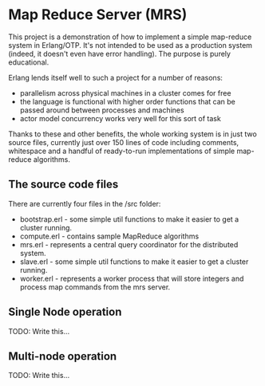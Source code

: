 Map Reduce Server (MRS)
=======================

This project is a demonstration of how to implement a simple map-reduce system in Erlang/OTP. It's not intended to be used as a production system (indeed, it doesn't even have error handling). The purpose is purely educational.

Erlang lends itself well to such a project for a number of reasons:
* parallelism across physical machines in a cluster comes for free
* the language is functional with higher order functions that can be passed around between processes and machines
* actor model concurrency works very well for this sort of task

Thanks to these and other benefits, the whole working system is in just two source files, currently just over 150 lines of code including comments, whitespace and a handful of ready-to-run implementations of simple map-reduce algorithms. 

The source code files
---------------------

There are currently four files in the /src folder:
* bootstrap.erl - some simple util functions to make it easier to get a cluster running.
* compute.erl - contains sample MapReduce algorithms
* mrs.erl - represents a central query coordinator for the distributed system.
* slave.erl - some simple util functions to make it easier to get a cluster running.
* worker.erl - represents a worker process that will store integers and process map commands from the mrs server.

Single Node operation
---------------------

TODO: Write this...

Multi-node operation
--------------------

TODO: Write this...